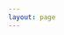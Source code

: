 ```yaml
---
layout: page
---
```


<script setup>
import Note from '../../../docs/.vitepress/views/Note/index.vue'
</script>

<Note />